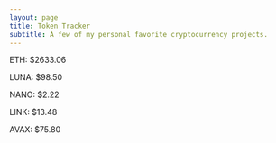 ```yaml
---
layout: page
title: Token Tracker
subtitle: A few of my personal favorite cryptocurrency projects.
---
```


<!--BEGINCRYPTOINPUT-->
ETH: $2633.06

LUNA: $98.50

NANO: $2.22

LINK: $13.48

AVAX: $75.80

<!--ENDCRYPTOINPUT-->
